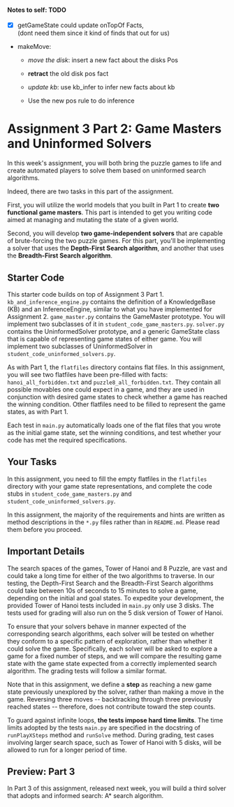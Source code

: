 #### Notes to self: TODO
  *  [X] getGameState could update onTopOf Facts,  
	(dont need them since it kind of finds that out for us)
  * makeMove:
    * *move the disk*: insert a new fact about the disks Pos
    * **retract** the old disk pos fact
	    
    * *update kb*: use kb_infer to infer new facts about kb
    * Use the new pos rule to do inference

# Assignment 3 Part 2: Game Masters and Uninformed Solvers

In this week's assignment, you will both bring the puzzle games to life and create automated players to solve them based on uninformed search algorithms.

Indeed, there are two tasks in this part of the assignment. 

First, you will utilize the world models that you built in Part 1 to create **two functional game masters**. This part is intended to get you writing code aimed at managing and mutating the state of a given world.

Second, you will develop **two game-independent solvers** that are capable of
brute-forcing the two puzzle games. For this part, you'll be implementing a solver that uses the **Depth-First Search algorithm**, and another that uses the **Breadth-First Search algorithm**.

## Starter Code

This starter code builds on top of Assignment 3 Part 1. `kb_and_inference_engine.py` contains the definition of a
KnowledgeBase (KB) and an InferenceEngine, similar to what you have implemented for Assignment 2. `game_master.py`
contains the GameMaster prototype. You will implement two subclasses of it in `student_code_game_masters.py`.
`solver.py` contains the UninformedSolver prototype, and a generic GameState class that is capable of representing
game states of either game. You will implement two subclasses of UninformedSolver in
`student_code_uninformed_solvers.py`.

As with Part 1, the `flatfiles` directory contains flat files. In this assignment, you will see two flatfiles
have been pre-filled with facts: `hanoi_all_forbidden.txt` and `puzzle8_all_forbidden.txt`. They contain all possible
movables one could expect in a game, and they are used in conjunction with desired game states to check whether
a game has reached the winning condition. Other flatfiles need to be filled to represent the game states,
as with Part 1.

Each test in `main.py` automatically loads one of the flat files that you wrote as the initial game state, set the
winning conditions, and test whether your code has met the required specifications.

## Your Tasks

In this assignment, you need to fill the empty flatfiles in the `flatfiles` directory with your game state
representations, and complete the code stubs in `student_code_game_masters.py` and `student_code_uninformed_solvers.py`.

In this assignment, the majority of the requirements and hints are written as method descriptions in the `*.py` files
rather than in `README.md`. Please read them before you proceed.

## Important Details

The search spaces of the games, Tower of Hanoi and 8 Puzzle, are vast and could take a long time for either of the two
algorithms to traverse. In our testing, the Depth-First Search and the Breadth-First Search algorithms could take
between 10s of seconds to 15 minutes to solve a game, depending on the initial and goal states.
To expedite your development, the provided Tower of Hanoi tests included in `main.py` only use 3 disks.
The tests used for grading will also run on the 5 disk version of Tower of Hanoi.

To ensure that your solvers behave in manner expected of the corresponding search algorithms, each solver will be
tested on whether they conform to a specific pattern of exploration, rather than whether it could solve the game.
Specifically, each solver will be asked to explore a game for a fixed number of steps, and we will compare the resulting
game state with the game state expected from a correctly implemented search algorithm. The grading tests will follow
a similar format.

Note that in this assignment, we define a **step** as reaching a new game state previously unexplored by the solver,
rather than making a move in the game. Reversing three moves -- backtracking through three previously reached
states -- therefore, does not contribute toward the step counts.

To guard against infinite loops, **the tests impose hard time limits**. The time limits adopted by the tests 
`main.py` are specified in the docstring of `runPlayXSteps` method and `runSolve` method. 
During grading, test cases involving larger search space, such as Tower of Hanoi with 5 disks, will be allowed to run 
for a longer period of time. 

## Preview: Part 3

In Part 3 of this assignment, released next week, you will build a third solver that adopts and informed search: A*
search algorithm.
